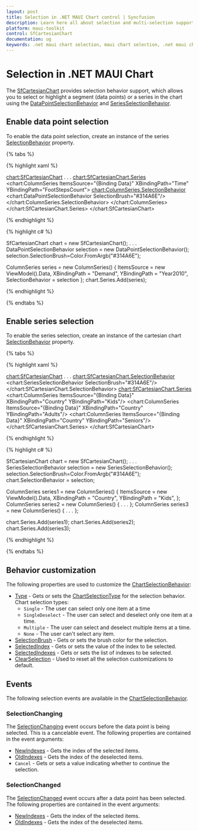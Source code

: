 ```yaml
---
layout: post
title: Selection in .NET MAUI Chart control | Syncfusion
description: Learn here all about selection and multi-selection support in Syncfusion .NET MAUI Chart (SfCartesianChart) control.
platform: maui-toolkit
control: SfCartesianChart
documentation: ug
keywords: .net maui chart selection, maui chart selection, .net maui chart selection customization, syncfusion maui chart selection, .net maui chart highlighting, .net maui chart highlighting visualization.
---
```


# Selection in .NET MAUI Chart

The [SfCartesianChart](https://help.syncfusion.com/cr/maui-toolkit/Syncfusion.Maui.Toolkit.Charts.SfCartesianChart.html) provides selection behavior support, which allows you to select or highlight a segment (data points) or a series in the chart using the [DataPointSelectionBehavior](https://help.syncfusion.com/cr/maui-toolkit/Syncfusion.Maui.Toolkit.Charts.DataPointSelectionBehavior.html) and [SeriesSelectionBehavior](https://help.syncfusion.com/cr/maui-toolkit/Syncfusion.Maui.Toolkit.Charts.SeriesSelectionBehavior.html).

## Enable data point selection

To enable the data point selection, create an instance of the series [SelectionBehavior](https://help.syncfusion.com/cr/maui-toolkit/Syncfusion.Maui.Toolkit.Charts.ChartSeries.html#Syncfusion_Maui_Charts_ChartSeries_SelectionBehavior) property.

{% tabs %}

{% highlight xaml %}

<chart:SfCartesianChart>
    . . .
    <chart:SfCartesianChart.Series>
        <chart:ColumnSeries ItemsSource="{Binding Data}" 
                            XBindingPath="Time"
                            YBindingPath="FootStepsCount">
            <chart:ColumnSeries.SelectionBehavior>
                <chart:DataPointSelectionBehavior SelectionBrush="#314A6E"/>
            </chart:ColumnSeries.SelectionBehavior>
        </chart:ColumnSeries>
    </chart:SfCartesianChart.Series>
</chart:SfCartesianChart>

{% endhighlight %}

{% highlight c# %}

SfCartesianChart chart = new SfCartesianChart();
. . .
DataPointSelectionBehavior selection = new DataPointSelectionBehavior();
selection.SelectionBrush=Color.FromArgb("#314A6E");

ColumnSeries series = new ColumnSeries()
{
    ItemsSource = new ViewModel().Data,
    XBindingPath = "Demand",
    YBindingPath = "Year2010",
    SelectionBehavior = selection
};
chart.Series.Add(series);

{% endhighlight %}

{% endtabs %}

## Enable series selection

To enable the series selection, create an instance of the cartesian chart [SelectionBehavior](https://help.syncfusion.com/cr/maui-toolkit/Syncfusion.Maui.Toolkit.Charts.SfCartesianChart.html#Syncfusion_Maui_Charts_SfCartesianChart_SelectionBehavior) property.

{% tabs %}

{% highlight xaml %}

<chart:SfCartesianChart>
    . . .
    <chart:SfCartesianChart.SelectionBehavior>
        <chart:SeriesSelectionBehavior SelectionBrush="#314A6E"/>
    </chart:SfCartesianChart.SelectionBehavior>
    <chart:SfCartesianChart.Series>
        <chart:ColumnSeries ItemsSource="{Binding Data}" 
                            XBindingPath="Country"
                            YBindingPath="Kids"/>
        <chart:ColumnSeries ItemsSource="{Binding Data}" 
                            XBindingPath="Country"
                            YBindingPath="Adults"/>
        <chart:ColumnSeries ItemsSource="{Binding Data}" 
                            XBindingPath="Country"
                            YBindingPath="Seniors"/>
    </chart:SfCartesianChart.Series>
</chart:SfCartesianChart>

{% endhighlight %}

{% highlight c# %}

SfCartesianChart chart = new SfCartesianChart();
. . .
SeriesSelectionBehavior selection = new SeriesSelectionBehavior();
selection.SelectionBrush=Color.FromArgb("#314A6E");
chart.SelectionBehavior = selection;

ColumnSeries series1 = new ColumnSeries()
{
    ItemsSource = new ViewModel().Data,
    XBindingPath = "Country",
    YBindingPath = "Kids",
};
ColumnSeries series2 = new ColumnSeries()
{ . . . };
ColumnSeries series3 = new ColumnSeries()
{ . . . };

chart.Series.Add(series1);
chart.Series.Add(series2);
chart.Series.Add(series3);

{% endhighlight %}

{% endtabs %}

## Behavior customization 

The following properties are used to customize the [ChartSelectionBehavior](https://help.syncfusion.com/cr/maui-toolkit/Syncfusion.Maui.Toolkit.Charts.ChartSelectionBehavior.html):

* [Type](https://help.syncfusion.com/cr/maui-toolkit/Syncfusion.Maui.Toolkit.Charts.ChartSelectionBehavior.html#Syncfusion_Maui_Charts_ChartSelectionBehavior_Type) - Gets or sets the [ChartSelectionType](https://help.syncfusion.com/cr/maui-toolkit/Syncfusion.Maui.Toolkit.Charts.ChartSelectionType.html) for the selection behavior.     
Chart selection types:
    * `Single` - The user can select only one item at a time
    * `SingleDeselect` - The user can select and deselect only one item at a time.
    * `Multiple` - The user can select and deselect multiple items at a time.
    * `None` - The user can't select any item.
* [SelectionBrush](https://help.syncfusion.com/cr/maui-toolkit/Syncfusion.Maui.Toolkit.Charts.ChartSelectionBehavior.html#Syncfusion_Maui_Charts_ChartSelectionBehavior_SelectionBrush) - Gets or sets the brush color for the selection.
* [SelectedIndex](https://help.syncfusion.com/cr/maui-toolkit/Syncfusion.Maui.Toolkit.Charts.ChartSelectionBehavior.html#Syncfusion_Maui_Charts_ChartSelectionBehavior_SelectedIndex) - Gets or sets the value of the index to be selected.
* [SelectedIndexes](https://help.syncfusion.com/cr/maui-toolkit/Syncfusion.Maui.Toolkit.Charts.ChartSelectionBehavior.html#Syncfusion_Maui_Charts_ChartSelectionBehavior_SelectedIndexes) - Gets or sets the list of indexes to be selected.
* [ClearSelection](https://help.syncfusion.com/cr/maui-toolkit/Syncfusion.Maui.Toolkit.Charts.ChartSelectionBehavior.html#Syncfusion_Maui_Charts_ChartSelectionBehavior_ClearSelection) - Used to reset all the selection customizations to default.

## Events

The following selection events are available in the [ChartSelectionBehavior](https://help.syncfusion.com/cr/maui-toolkit/Syncfusion.Maui.Toolkit.Charts.ChartSelectionBehavior.html).

### SelectionChanging

The [SelectionChanging](https://help.syncfusion.com/cr/maui-toolkit/Syncfusion.Maui.Toolkit.Charts.ChartSelectionBehavior.html#Syncfusion_Maui_Charts_ChartSelectionBehavior_SelectionChanging) event occurs before the data point is being selected. This is a cancelable event. The following properties are contained in the event arguments:

* [NewIndexes](https://help.syncfusion.com/cr/maui-toolkit/Syncfusion.Maui.Toolkit.Charts.ChartSelectionChangingEventArgs.html#Syncfusion_Maui_Charts_ChartSelectionChangingEventArgs_NewIndexes) - Gets the index of the selected items.
* [OldIndexes](https://help.syncfusion.com/cr/maui-toolkit/Syncfusion.Maui.Toolkit.Charts.ChartSelectionChangingEventArgs.html#Syncfusion_Maui_Charts_ChartSelectionChangingEventArgs_OldIndexes) - Gets the index of the deselected items.
* `Cancel` - Gets or sets a value indicating whether to continue the selection.

### SelectionChanged

The [SelectionChanged](https://help.syncfusion.com/cr/maui-toolkit/Syncfusion.Maui.Toolkit.Charts.ChartSelectionBehavior.html#Syncfusion_Maui_Charts_ChartSelectionBehavior_SelectionChanged) event occurs after a data point has been selected. The following properties are contained in the event arguments:

* [NewIndexes](https://help.syncfusion.com/cr/maui-toolkit/Syncfusion.Maui.Toolkit.Charts.ChartSelectionChangedEventArgs.html#Syncfusion_Maui_Charts_ChartSelectionChangedEventArgs_NewIndexes) - Gets the index of the selected items.
* [OldIndexes](https://help.syncfusion.com/cr/maui-toolkit/Syncfusion.Maui.Toolkit.Charts.ChartSelectionChangedEventArgs.html#Syncfusion_Maui_Charts_ChartSelectionChangedEventArgs_OldIndexes) - Gets the index of the deselected items.